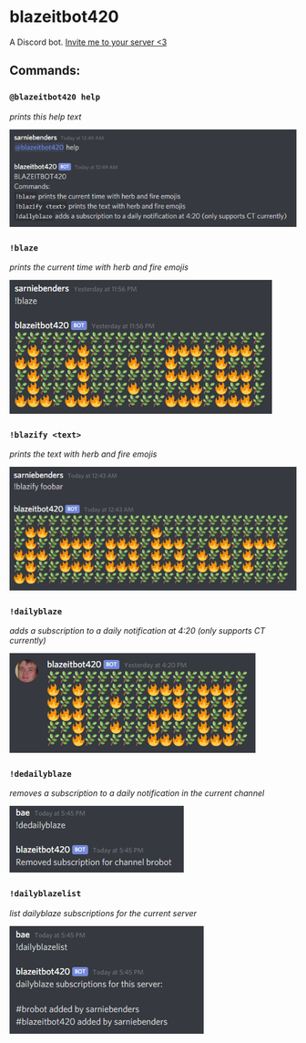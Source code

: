 # blazeitbot420

A Discord bot. [Invite me to your server <3](https://discordapp.com/api/oauth2/authorize?client_id=685938555360641050&permissions=10240&scope=bot)

## Commands:

### `@blazeitbot420 help`

_prints this help text_

![help command output](./docs/help.png)

### `!blaze`

_prints the current time with herb and fire emojis_

![!blaze command output spelling 11:56](./docs/blaze.png)

### `!blazify <text>`

_prints the text with herb and fire emojis_

![!blazify command output spelling foobar](./docs/blazify.png)

### `!dailyblaze`

_adds a subscription to a daily notification at 4:20 (only supports CT currently)_

![!dailyblaze command output](./docs/dailyblaze.png)

### `!dedailyblaze`

_removes a subscription to a daily notification in the current channel_  

![!dedailyblaze command output](./docs/dedailyblaze.png)

### `!dailyblazelist`

_list dailyblaze subscriptions for the current server_  

![!dailyblazelist command output](./docs/dailyblazelist.png)

